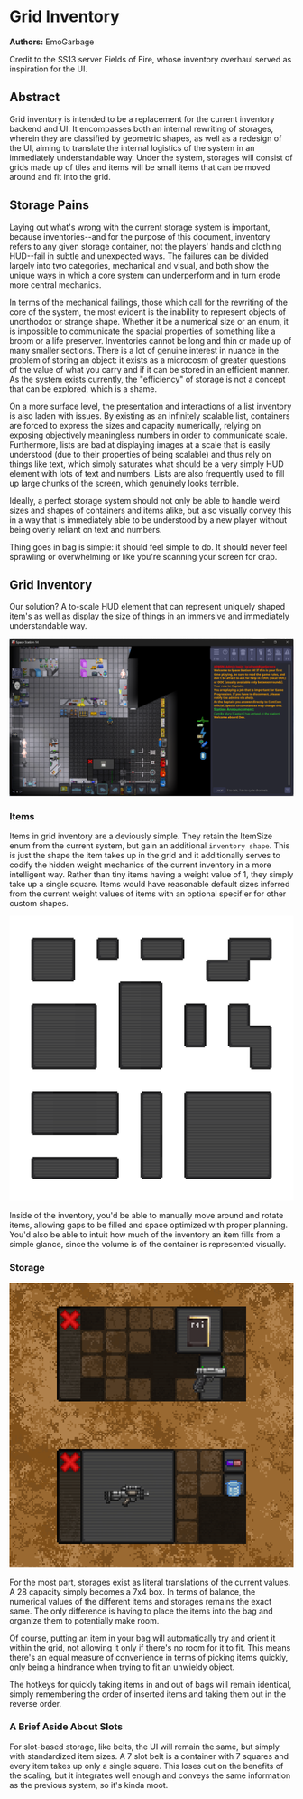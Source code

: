 # Grid Inventory
**Authors:** EmoGarbage

Credit to the SS13 server Fields of Fire, whose inventory overhaul served as inspiration for the UI.

## Abstract

Grid inventory is intended to be a replacement for the current inventory backend and UI. 
It encompasses both an internal rewriting of storages, wherein they are classified by geometric shapes, as well as a redesign of the UI, aiming to translate the internal logistics of the system in an immediately understandable way. 
Under the system, storages will consist of grids made up of tiles and items will be small items that can be moved around and fit into the grid. 

## Storage Pains

Laying out what's wrong with the current storage system is important, because inventories--and for the purpose of this document, inventory refers to any given storage container, not the players' hands and clothing HUD--fail in subtle and unexpected ways.
The failures can be divided largely into two categories, mechanical and visual, and both show the unique ways in which a core system can underperform and in turn erode more central mechanics.

In terms of the mechanical failings, those which call for the rewriting of the core of the system, the most evident is the inability to represent objects of unorthodox or strange shape.
Whether it be a numerical size or an enum, it is impossible to communicate the spacial properties of something like a broom or a life preserver.
Inventories cannot be long and thin or made up of many smaller sections.
There is a lot of genuine interest in nuance in the problem of storing an object: it exists as a microcosm of greater questions of the value of what you carry and if it can be stored in an efficient manner. 
As the system exists currently, the "efficiency" of storage is not a concept that can be explored, which is a shame.

On a more surface level, the presentation and interactions of a list inventory is also laden with issues.
By existing as an infinitely scalable list, containers are forced to express the sizes and capacity numerically, relying on exposing objectively meaningless numbers in order to communicate scale.
Furthermore, lists are bad at displaying images at a scale that is easily understood (due to their properties of being scalable) and thus rely on things like text, which simply saturates what should be a very simply HUD element with lots of text and numbers.
Lists are also frequently used to fill up large chunks of the screen, which genuinely looks terrible.

Ideally, a perfect storage system should not only be able to handle weird sizes and shapes of containers and items alike, but also visually convey this in a way that is immediately able to be understood by a new player without being overly reliant on text and numbers.

Thing goes in bag is simple: it should feel simple to do. 
It should never feel sprawling or overwhelming or like you're scanning your screen for crap.

## Grid Inventory

Our solution? A to-scale HUD element that can represent uniquely shaped item's as well as display the size of things in an immersive and immediately understandable way.

![](../assets/images/grid-inventory/in-game.png)

### Items

Items in grid inventory are a deviously simple. 
They retain the ItemSize enum from the current system, but gain an additional `inventory shape`. 
This is just the shape the item takes up in the grid and it additionally serves to codify the hidden weight mechanics of the current inventory in a more intelligent way. 
Rather than tiny items having a weight value of 1, they simply take up a single square.
Items would have reasonable default sizes inferred from the current weight values of items with an optional specifier for other custom shapes.

![](../assets/images/grid-inventory/shape-examples.png)

Inside of the inventory, you'd be able to manually move around and rotate items, allowing gaps to be filled and space optimized with proper planning. 
You'd also be able to intuit how much of the inventory an item fills from a simple glance, since the volume is of the container is represented visually.

### Storage

![](../assets/images/grid-inventory/grid-example.png)

For the most part, storages exist as literal translations of the current values. 
A 28 capacity simply becomes a 7x4 box.
In terms of balance, the numerical values of the different items and storages remains the exact same.
The only difference is having to place the items into the bag and organize them to potentially make room.

Of course, putting an item in your bag will automatically try and orient it within the grid, not allowing it only if there's no room for it to fit.
This means there's an equal measure of convenience in terms of picking items quickly, only being a hindrance when trying to fit an unwieldy object.

The hotkeys for quickly taking items in and out of bags will remain identical, simply remembering the order of inserted items and taking them out in the reverse order.

### A Brief Aside About Slots

For slot-based storage, like belts, the UI will remain the same, but simply with standardized item sizes. 
A 7 slot belt is a container with 7 squares and every item takes up only a single square. This loses out on the benefits of the scaling, but it integrates well enough and conveys the same information as the previous system, so it's kinda moot.